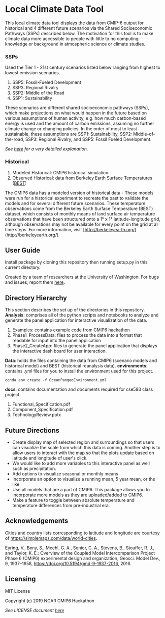 # Local Climate Data Tool
This local climate data tool displays the data from CMIP-6 output for historical
and 4 different future scenarios via the Shared Socioeconomic Pathways (SSPs)
described below. The motivation for this tool is to make climate data more 
accessible to people with little to no computing knowledge or background in 
atmospheric science or climate studies. 

### SSPs
Used the Tier 1 - 21st century scenarios listed below ranging from highest to lowest
emission scenarios.

1. SSP5: Fossil-Fueled Development 
1. SSP3: Regional Rivalry
1. SSP2: Middle of the Road
1. SSP1: Sustainability

These scenarios are different shared socioeconomic pathways (SSPs), which make projections
on what would happen in the future based on various assumptions of human activity, e.g. how 
much carbon-based energy is used and the amount of carbon emissions, assuming no further 
climate change or changing policies. In the order of most to least sustainable, these assumptions 
are SSP1: Sustainability, SSP2: Middle-of-the-road, SSP3: Regional Rivalry, and SSP5: Fossil 
Fueled Development. 

*See [here](https://doi.org/10.5194/gmd-9-1937-2016) for a very detailed explanation.*

### Historical
1. Modeled Historical: CMIP6 historical simulation
1. Observed Historical: data from Berkeley Earth Surface Temperatures ([BEST](http://berkeleyearth.org/about-data-set/))

The CMIP6 data has a modeled version of historical data - These models were run for a historical 
experiment to recreate the past to validate the models and for several different future scenarios. 
These temperature observations come from the Berkeley Earth Surface Temperature (BEST) dataset, 
which consists of monthly means of land surface air temperature observations that have been 
structured onto a 1° x 1° latitude-longitude grid, although observations may not be available for 
every point on the grid at all time steps. For more information, visit 
[http://berkeleyearth.org/](http://berkeleyearth.org/).

## User Guide
Install package by cloning this repository then running setup.py in this current directory. 

Created by a team of researchers at the University of Washington. For bugs and
    issues, report them [here](https://github.com/czarakas/local-climate-data-tool/issues).

## Directory Hierarchy
This section describes the set up of the directories in this repository.
**Analysis**: comprises all of the python scripts and notebooks to analyze and
            generate the panel application for interactive visualization of 
            the data.

1. Examples: contains example code from CMIP6 hackathon
1. Phase1_ProcessData: files to process the data into a format that
   readable for input into the panel application
1. Phase2_CreateApp: files to generate the panel application that 
   displays the interactive dash board for user interaction.
                        
**Data**: holds the files containing the data from CMIP6 (scenario models and historical model) 
    and BEST (historical reanalysis data). 
**environments**: contains .yml files for you to install the environment used for
            this project.
```            
conda env create -f OceanPangeoEnvironment.yml
``` 
**docs**: contains documentation and documents required for cse583 class project.
1. Functional_Specification.pdf
1. Component_Specification.pdf
1. TechnologyReview.pptx
           
## Future Directions
- Create display map of selected region and surroundings so that users can visualize the scale 
    from which this data is coming. Another step is to allow users to interact with the map
    so that the plots update based on latitude and longitude of user's click. 
- We would like to add more variables to this interactive panel as well such as precipitation.
- Add options to visualize seasonal or monthly means
- Incorporate an option to visualize a running mean, 5 year mean, or the like. 
- Use all models that are a part of CMIP6. This package allows you to incorporate more models as
    they are uploaded/added to CMIP6. 
- Make a feature to toggle between absolute temperature and temperature differences from pre-industrial era. 

## Acknowledgements
Cities and country lists corresponding to latitude and longitude are 
    courtesy of https://simplemaps.com/data/world-cities. 

Eyring, V., Bony, S., Meehl, G. A., Senior, C. A., Stevens, B., Stouffer, R. J., 
    and Taylor, K. E.: Overview of the Coupled Model Intercomparison Project 
    Phase 6 (CMIP6) experimental design and organization, Geosci. Model Dev., 9,
    1937–1958, https://doi.org/10.5194/gmd-9-1937-2016, 2016.
    
## Licensing
MIT License

Copyright (c) 2019 NCAR CMIP6 Hackathon

*See LICENSE document [here](LICENSE)*